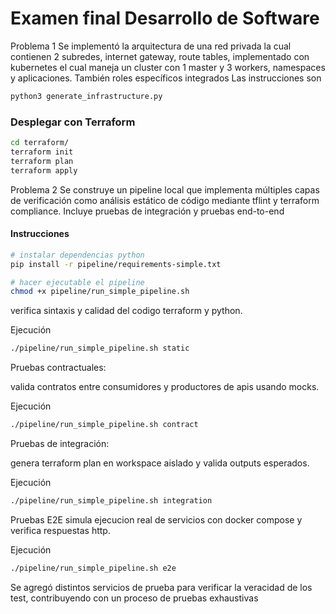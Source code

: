 # Examen final Desarrollo de Software

Problema 1
Se implementó la arquitectura de una red privada la cual contienen 2 subredes, internet gateway, route tables, implementado con kubernetes el cual maneja un cluster con 1 master y 3 workers, namespaces y aplicaciones. También roles específicos integrados
Las instrucciones son
```bash
python3 generate_infrastructure.py
```

### Desplegar con Terraform
```bash
cd terraform/
terraform init
terraform plan
terraform apply
```

Problema 2
Se construye un pipeline local que implementa múltiples capas de verificación como análisis estático de código mediante tflint y terraform compliance. Incluye pruebas de integración y pruebas end-to-end

#### Instrucciones

```bash
# instalar dependencias python
pip install -r pipeline/requirements-simple.txt

# hacer ejecutable el pipeline
chmod +x pipeline/run_simple_pipeline.sh
```
verifica sintaxis y calidad del codigo terraform y python.

Ejecución
```bash
./pipeline/run_simple_pipeline.sh static
```
Pruebas contractuales:

valida contratos entre consumidores y productores de apis usando mocks.

Ejecución
```bash
./pipeline/run_simple_pipeline.sh contract
```
Pruebas de integración:

genera terraform plan en workspace aislado y valida outputs esperados.

Ejecución
```bash
./pipeline/run_simple_pipeline.sh integration
```
Pruebas E2E
simula ejecucion real de servicios con docker compose y verifica respuestas http.

Ejecución
```bash
./pipeline/run_simple_pipeline.sh e2e
```
Se agregó distintos servicios de prueba para verificar la veracidad de los test, contribuyendo con un proceso de pruebas exhaustivas

